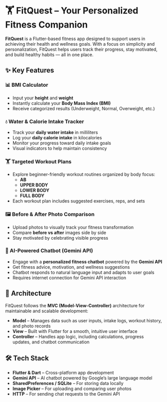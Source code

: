 # 🏋️ FitQuest – Your Personalized Fitness Companion

**FitQuest** is a Flutter-based fitness app designed to support users in achieving their health and wellness goals. With a focus on simplicity and personalization, FitQuest helps users track their progress, stay motivated, and build healthy habits — all in one place.

## ✨ Key Features

### 📊 BMI Calculator
- Input your **height** and **weight**
- Instantly calculate your **Body Mass Index (BMI)**
- Receive categorized results (Underweight, Normal, Overweight, etc.)

### 💧 Water & Calorie Intake Tracker
- Track your **daily water intake** in milliliters
- Log your **daily calorie intake** in kilocalories
- Monitor your progress toward daily intake goals
- Visual indicators to help maintain consistency

### 🏋️ Targeted Workout Plans
- Explore beginner-friendly workout routines organized by body focus:
  - **AB**
  - **UPPER BODY**
  - **LOWER BODY**
  - **FULL BODY**
- Each workout plan includes suggested exercises, reps, and sets

### 🖼️ Before & After Photo Comparison
- Upload photos to visually track your fitness transformation
- Compare **before vs after** images side by side
- Stay motivated by celebrating visible progress

### 🤖 AI-Powered Chatbot (Gemini API)
- Engage with a **personalized fitness chatbot** powered by the **Gemini API**
- Get fitness advice, motivation, and wellness suggestions
- Chatbot responds to natural language input and adapts to user goals
- Requires internet connection for Gemini API interaction

## 🧠 Architecture

FitQuest follows the **MVC (Model-View-Controller)** architecture for maintainable and scalable development:

- **Model** – Manages data such as user inputs, intake logs, workout history, and photo records
- **View** – Built with Flutter for a smooth, intuitive user interface
- **Controller** – Handles app logic, including calculations, progress updates, and chatbot communication

## 🛠️ Tech Stack

- **Flutter & Dart** – Cross-platform app development
- **Gemini API** – AI chatbot powered by Google’s large language model
- **SharedPreferences / SQLite** – For storing data locally
- **Image Picker** – For uploading and comparing user photos
- **HTTP** – For sending chat requests to the Gemini API


